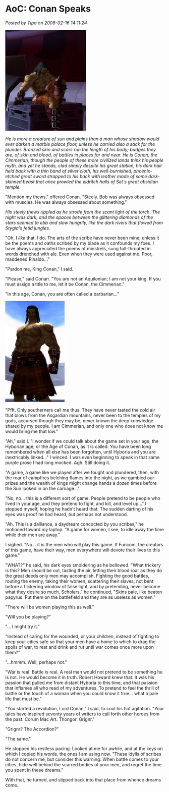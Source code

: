 # AoC: Conan Speaks

*Posted by Tipa on 2008-02-16 14:11:24*

![cityofheroes-2008-02-08-19-31-01-74.jpg](../../../uploads/2008/02/cityofheroes-2008-02-08-19-31-01-74.jpg)

*He is more a creature of sun and plains than a man whose shadow would ever darken a marble palace floor, unless he carried also a sack for the plunder. Bronzed skin and scars run the length of his body; badges they are, of skin and blood, of battles in places far and near. He is Conan, the Cimmerian, though the people of these more civilized lands think his people myth, and yet he stands, clad simply despite his great station, his dark hair held back with a thin band of silver cloth, his well-burnished, phoenix-etched great sword strapped to his back with leather made of some dark-skinned beast that once prowled the eldritch halls of Set's great obsidian temple.*

"Mention my thews," offered Conan. "Steely. Bob was always obsessed with muscles. He was always obsessed about something."

*His steely thews rippled as he strode from the scant light of the torch. The night was dark, and the spaces between the glittering diamonds of the stars seemed to ebb and slow hungrily, like the dark rivers that flowed from Stygia's fetid jungles.*

"Oh, I *like* that. I do. The arts of the scribe have never been mine, unless it be the poems and oaths scribed by my blade as it confounds my foes. I have always appreciated the poems of minstrels, sung full-throated in words drenched with ale. Even when they were used against me. Poor, maddened Rinaldo..."

"Pardon me, King Conan," I said.

"Please," said Conan. "You are not an Aquilonian; I am not your king. If you must assign a title to me, let it be Conan, the Cimmerian."

"In this age, Conan, you are often called a barbarian..."

![cityofheroes-2008-02-08-19-28-29-57.jpg](../../../uploads/2008/02/cityofheroes-2008-02-08-19-28-29-57.jpg)

"Pfft. Only southerners call me thus. They have never tasted the cold air that blows from the Asgardian mountains, never been to the temples of my gods, accursed though they may be, never known the deep knowledge shared by my people. I am Cimmerian, and only one who does not know me would bring me that low."

"Ah," said I. "I wonder if we could talk about the game set in your age, the Hyborian age; or the Age of Conan, as it is called. You have been long remembered when all else has been forgotten, until Hyboria and you are inextricably linked..." I winced. I was even beginning to speak in that same purple prose I had long mocked. Agh. Still doing it.

"A game, a game like we played after we fought and plundered, then, with the roar of campfires belching flames into the night, as we gambled our prizes and the wealth of kings might change hands a dozen times before the Sun looked in on the carnage..."

"No, no... this is a different sort of game. People pretend to be people who lived in your age, and they pretend to fight, and kill, and level up..." I stopped myself, hoping he hadn't heard that. The sudden darting of his eyes was proof he had heard, but perhaps not understood.

"Ah. This is a dalliance, a daydream concocted by you scribes," he motioned toward my laptop. "A game for women, I see, to idle away the time while their men are away."

I sighed. "No... it is the men who will play this game. If Funcom, the creators of this game, have their way, men everywhere will devote their lives to this game."

"WHAT?" he said, his dark eyes smoldering as he bellowed. "What trickery is this? Men should be out, tasting the air, letting their blood roar as they do the great deeds only men may accomplish. Fighting the good battles, routing the enemy, taking their women, scattering their slaves, not bent before a flickering window of false light, and by pretending, never become what they desire so much. Scholars," he continued, "Skins pale, like beaten papyrus. Put them on the battlefield and they are as useless as women."

"There will be women playing this as well."

"Will you be playing?"

"... I might try it."

"Instead of caring for the wounded, or your children, instead of fighting to keep your cities safe so that your men have a home to which to drag the spoils of war, to rest and drink and rut until war comes once more upon them?"

"...hmmm. Well, perhaps not."

"War is real. Battle is real. A real man would not pretend to be something he is not. He would become it in truth. Robert Howard knew that. It was his passion that pulled me from distant Hyboria to this time, and that passion that inflames all who read of my adventures. To pretend to feel the thrill of battle or the touch of a woman when you could know it true... what a pale life that must be."

"You started a revolution, Lord Conan," I said, to cool his hot agitation. "Your tales have inspired seventy years of writers to call forth other heroes from the past. Corum Mac Art. Thongor. Grignr."

"Grignr? The Accordion?"

"The same."

He stopped his restless pacing. Looked at me for awhile, and at the keys on which I copied his words, the ones I am using now. "These idylls of scribes do not concern me, but consider this warning: When battle comes to your cities, hide well behind the scarred bodies of your men, and regret the time you spent in these dreams."

With that, he turned, and slipped back into that place from whence dreams come.

